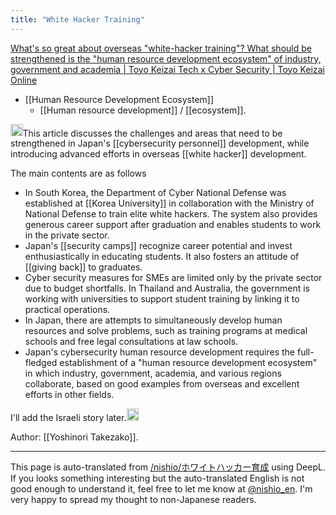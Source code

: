 ```yaml
---
title: "White Hacker Training"
---
```


[What's so great about overseas "white-hacker training"? What should be strengthened is the "human resource development ecosystem" of industry, government and academia | Toyo Keizai Tech x Cyber Security | Toyo Keizai Online](https://toyokeizai.net/articles/-/748637)
- [[Human Resource Development Ecosystem]]
    - [[Human resource development]] / [[ecosystem]].

<img src='https://scrapbox.io/api/pages/nishio-en/claude/icon' alt='claude.icon' height="19.5"/>This article discusses the challenges and areas that need to be strengthened in Japan's [[cybersecurity personnel]] development, while introducing advanced efforts in overseas [[white hacker]] development.

The main contents are as follows
- In South Korea, the Department of Cyber National Defense was established at [[Korea University]] in collaboration with the Ministry of National Defense to train elite white hackers. The system also provides generous career support after graduation and enables students to work in the private sector.
- Japan's [[security camps]] recognize career potential and invest enthusiastically in educating students. It also fosters an attitude of [[giving back]] to graduates.
- Cyber security measures for SMEs are limited only by the private sector due to budget shortfalls. In Thailand and Australia, the government is working with universities to support student training by linking it to practical operations.
- In Japan, there are attempts to simultaneously develop human resources and solve problems, such as training programs at medical schools and free legal consultations at law schools.
- Japan's cybersecurity human resource development requires the full-fledged establishment of a "human resource development ecosystem" in which industry, government, academia, and various regions collaborate, based on good examples from overseas and excellent efforts in other fields.




I'll add the Israeli story later.<img src='https://scrapbox.io/api/pages/nishio-en/nishio/icon' alt='nishio.icon' height="19.5"/>

Author: [[Yoshinori Takezako]].

---
This page is auto-translated from [/nishio/ホワイトハッカー育成](https://scrapbox.io/nishio/ホワイトハッカー育成) using DeepL. If you looks something interesting but the auto-translated English is not good enough to understand it, feel free to let me know at [@nishio_en](https://twitter.com/nishio_en). I'm very happy to spread my thought to non-Japanese readers.